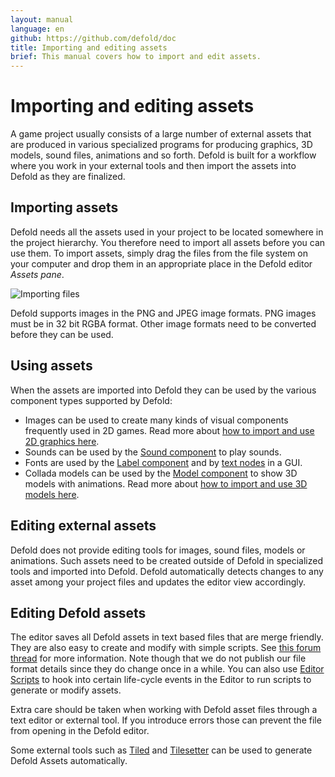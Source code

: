 ```yaml
---
layout: manual
language: en
github: https://github.com/defold/doc
title: Importing and editing assets
brief: This manual covers how to import and edit assets.
---
```


# Importing and editing assets

A game project usually consists of a large number of external assets that are produced in various specialized programs for producing graphics, 3D models, sound files, animations and so forth. Defold is built for a workflow where you work in your external tools and then import the assets into Defold as they are finalized.


## Importing assets

Defold needs all the assets used in your project to be located somewhere in the project hierarchy. You therefore need to import all assets before you can use them. To import assets, simply drag the files from the file system on your computer and drop them in an appropriate place in the Defold editor *Assets pane*.

![Importing files](../images/graphics/import.png)

<div class='sidenote' markdown='1'>
Defold supports images in the PNG and JPEG image formats. PNG images must be in 32 bit RGBA format. Other image formats need to be converted before they can be used.
</div>


## Using assets

When the assets are imported into Defold they can be used by the various component types supported by Defold:

* Images can be used to create many kinds of visual components frequently used in 2D games. Read more about [how to import and use 2D graphics here](/manuals/importing-graphics).
* Sounds can be used by the [Sound component](/manuals/sound) to play sounds.
* Fonts are used by the [Label component](/manuals/label) and by [text nodes](/manuals/gui-text) in a GUI.
* Collada models can be used by the [Model component](/manuals/model) to show 3D models with animations. Read more about [how to import and use 3D models here](/manuals/importing-models).


## Editing external assets

Defold does not provide editing tools for images, sound files, models or animations. Such assets need to be created outside of Defold in specialized tools and imported into Defold. Defold automatically detects changes to any asset among your project files and updates the editor view accordingly.


## Editing Defold assets

The editor saves all Defold assets in text based files that are merge friendly. They are also easy to create and modify with simple scripts. See [this forum thread](https://forum.defold.com/t/deftree-a-python-module-for-editing-defold-files/15210) for more information. Note though that we do not publish our file format details since they do change once in a while. You can also use [Editor Scripts](/manuals/editor-scripts/) to hook into certain life-cycle events in the Editor to run scripts to generate or modify assets.

Extra care should be taken when working with Defold asset files through a text editor or external tool. If you introduce errors those can prevent the file from opening in the Defold editor.

Some external tools such as [Tiled](/assets/tiled/) and [Tilesetter](https://www.tilesetter.org/beta) can be used to generate Defold Assets automatically.
